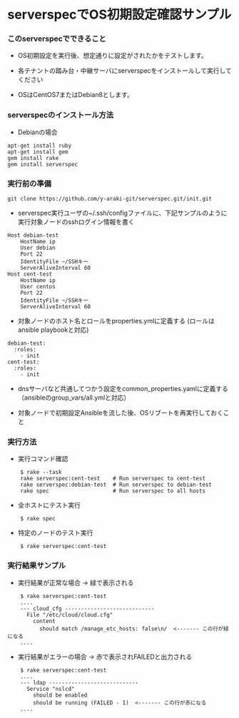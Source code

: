 # serverspecでOS初期設定確認サンプル

### このserverspecでできること

- OS初期設定を実行後、想定通りに設定がされたかをテストします。

- 各テナントの踏み台・中継サーバにserverspecをインストールして実行してください

- OSはCentOS7またはDebian8とします。

### serverspecのインストール方法

- Debianの場合

```
apt-get install ruby
apt-get install gem
gem install rake
gem install serverspec
```


### 実行前の準備

```
git clone https://github.com/y-araki-git/serverspec.git/init.git
```

- serverspec実行ユーザの~/.ssh/configファイルに、下記サンプルのように実行対象ノードのsshログイン情報を書く

```
Host debian-test
    HostName ip
    User debian
    Port 22
    IdentityFile ~/SSHキー
    ServerAliveInterval 60
Host cent-test
    HostName ip
    User centos
    Port 22
    IdentityFile ~/SSHキー
    ServerAliveInterval 60
```

- 対象ノードのホスト名とロールをproperties.ymlに定義する (ロールはansible playbookと対応)

```
debian-test:
  :roles:
    - init
cent-test:
  :roles:
    - init
```

- dnsサーバなど共通してつかう設定をcommon_properties.yamlに定義する（ansibleのgroup_vars/all.ymlと対応）

- 対象ノードで初期設定Ansibleを流した後、OSリブートを再実行しておくこと


### 実行方法

- 実行コマンド確認

```
    $ rake --task
    rake serverspec:cent-test    # Run serverspec to cent-test
    rake serverspec:debian-test  # Run serverspec to debian-test
    rake spec                    # Run serverspec to all hosts
```

- 全ホストにテスト実行

```
    $ rake spec
```

- 特定のノードのテスト実行

```
    $ rake serverspec:cent-test
```


### 実行結果サンプル

- 実行結果が正常な場合 → 緑で表示される

```
    $ rake serverspec:cent-test
    .... 
    --- cloud_cfg ----------------------------
      File "/etc/cloud/cloud.cfg"
        content
          should match /manage_etc_hosts: false\n/  <------- この行が緑になる
    .... 

```
 
- 実行結果がエラーの場合 → 赤で表示されFAILEDと出力される

```
    $ rake serverspec:cent-test
    .... 
    --- ldap ----------------------------
      Service "nslcd"
        should be enabled
        should be running (FAILED - 1)  <------- この行が赤になる
    .... 

```
